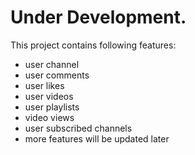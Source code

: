 # Under Development.

This project contains following features:

- user channel
- user comments
- user likes
- user videos
- user playlists
- video views
- user subscribed channels
- more features will be updated later
